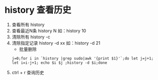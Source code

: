 # history 查看历史
1. 查看所有 history
2. 查看最近N条  history N   如：history 10
3. 清除所有  history -c
4. 清除指定记录  history -d xx  如：history -d 21
   * 批量删除
   ```
   j=0;for i in `history |grep sudo|awk '{print $1}'`;do let j=j+1; let i=i-j+1; echo $i $j ;history -d $i;done
   ```
5. ctrl + r 查询历史

